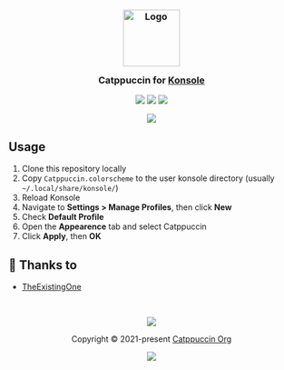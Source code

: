 <h3 align="center">
	<img src="https://raw.githubusercontent.com/catppuccin/catppuccin/main/assets/logos/exports/1544x1544_circle.png" width="100" alt="Logo"/><br/>
	<img src="https://raw.githubusercontent.com/catppuccin/catppuccin/main/assets/misc/transparent.png" height="30" width="0px"/>
	Catppuccin for <a href="https://konsole.kde.org/">Konsole</a>
	<img src="https://raw.githubusercontent.com/catppuccin/catppuccin/main/assets/misc/transparent.png" height="30" width="0px"/>
</h3>

<p align="center">
    <a href="https://github.com/catppuccin/konsole/stargazers"><img src="https://img.shields.io/github/stars/catppuccin/konsole?colorA=363a4f&colorB=b7bdf8&style=for-the-badge"></a>
    <a href="https://github.com/catppuccin/konsole/issues"><img src="https://img.shields.io/github/issues/catppuccin/konsole?colorA=363a4f&colorB=f5a97f&style=for-the-badge"></a>
    <a href="https://github.com/catppuccin/konsole/contributors"><img src="https://img.shields.io/github/contributors/catppuccin/konsole?colorA=363a4f&colorB=a6da95&style=for-the-badge"></a>
</p>

<p align="center">
  <img src="https://raw.githubusercontent.com/Isabelincorp/konsole/main/assets/konsole.png"/>
</p>

## Usage

1. Clone this repository locally
2. Copy `Catppuccin.colorscheme` to the user konsole directory (usually `~/.local/share/konsole/`)
3. Reload Konsole
4. Navigate to **Settings > Manage Profiles**, then click **New**
5. Check **Default Profile**
6. Open the **Appearence** tab and select Catppuccin
7. Click **Apply**, then **OK**

## 💝 Thanks to

-   [TheExistingOne](https://github.com/TheExistingOne)

&nbsp;

<p align="center"><img src="https://raw.githubusercontent.com/catppuccin/catppuccin/main/assets/footers/gray0_ctp_on_line.svg?sanitize=true" /></p>
<p align="center">Copyright &copy; 2021-present <a href="https://github.com/catppuccin" target="_blank">Catppuccin Org</a>
<p align="center"><a href="https://github.com/catppuccin/catppuccin/blob/main/LICENSE"><img src="https://img.shields.io/static/v1.svg?style=for-the-badge&label=License&message=MIT&logoColor=d9e0ee&colorA=363a4f&colorB=b7bdf8"/></a></p>
